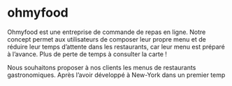 # ohmyfood

Ohmyfood est une entreprise de commande de repas en ligne. Notre concept permet aux
utilisateurs de composer leur propre menu et de réduire leur temps d’attente dans les
restaurants, car leur menu est préparé à l’avance. Plus de perte de temps à consulter la
carte !


Nous souhaitons proposer à nos clients les menus de restaurants gastronomiques. Après
l’avoir développé à New-York dans un premier temp
